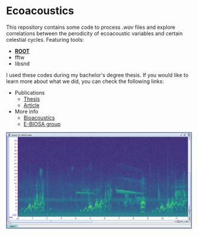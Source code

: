 # Ecoacoustics

This repository contains some code to process _.wav_ files and explore correlations between the perodicity of ecoacoustic variables and certain celestial cycles.
Featuring tools:
  * **[ROOT](https://root.cern/)**
  * fftw
  * libsnd

I used these codes during my bachelor's degree thesis. If you would like to learn more about what we did, you can check the following links:

* Publications
  * [Thesis](https://repository.unilibre.edu.co/handle/10901/19655)
  * [Article](https://repository.unilibre.edu.co/bitstream/handle/10901/19266/Un%20Camino%20a%20la%20Sustentabilidad.pdf?sequence=4#page=151)
* More info
  * [Bioacoustics](https://n9.cl/y6m6f)
  * [E-BIOSA group](https://n9.cl/28yu)
 
![Front image](https://github.com/hol1m4n/sky_ecosound/blob/main/plots/Raw35.png)

